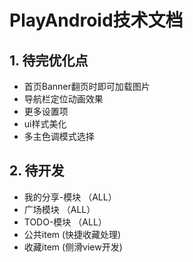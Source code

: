 # PlayAndroid技术文档
## 1. 待完优化点
- 首页Banner翻页时即可加载图片
- 导航栏定位动画效果
- 更多设置项
- ui样式美化
- 多主色调模式选择

## 2. 待开发 
- 我的分享-模块 （ALL）
- 广场模块 （ALL）  
- TODO-模块 （ALL）
- 公共item (快捷收藏处理)
- 收藏item (侧滑view开发)

